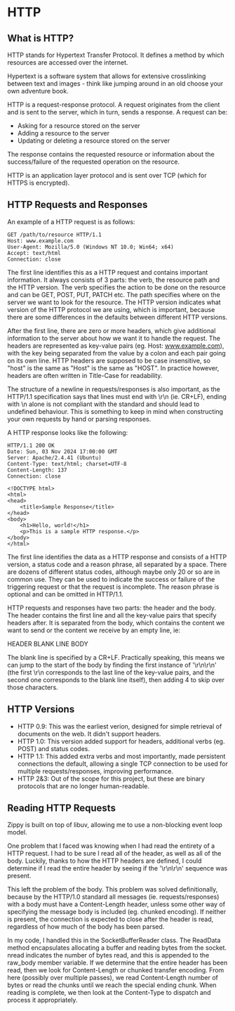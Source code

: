 # HTTP

## What is HTTP?

HTTP stands for Hypertext Transfer Protocol. It defines a method by which resources are accessed over the internet.

Hypertext is a software system that allows for extensive crosslinking between text and images - think like jumping around in an old choose your own adventure book.

HTTP is a request-response protocol. A request originates from the client and is sent to the server, which in turn, sends a response. A request can be:
- Asking for a resource stored on the server
- Adding a resource to the server
- Updating or deleting a resource stored on the server

The response contains the requested resource or information about the success/failure of the requested operation on the resource.

HTTP is an application layer protocol and is sent over TCP (which for HTTPS is encrypted).

## HTTP Requests and Responses

An example of a HTTP request is as follows:

```
GET /path/to/resource HTTP/1.1
Host: www.example.com
User-Agent: Mozilla/5.0 (Windows NT 10.0; Win64; x64)
Accept: text/html
Connection: close

```

The first line identifies this as a HTTP request and contains important information. It always consists of 3 parts: the verb, the resource path and the HTTP version. The verb specifies the action to be done on the resource and can be GET, POST, PUT, PATCH etc. The path specifies where on the server we want to look for the resource. The HTTP version indicates what version of the HTTP protocol we are using, which is important, because there are some differences in the defaults between different HTTP versions.

After the first line, there are zero or more headers, which give additional information to the server about how we want it to handle the request. The headers are represented as key-value pairs (eg. Host: www.example.com), with the key being separated from the value by a colon and each pair going on its own line. HTTP headers are supposed to be case insensitive, so "host" is the same as "Host" is the same as "HOST". In practice however, headers are often written in Title-Case for readability.

The structure of a newline in requests/responses is also important, as the HTTP/1.1 specification says that lines must end with \r\n (ie. CR+LF), ending with \n alone is not compliant with the standard and should lead to undefined behaviour. This is something to keep in mind when constructing your own requests by hand or parsing responses.

A HTTP response looks like the following:

```
HTTP/1.1 200 OK
Date: Sun, 03 Nov 2024 17:00:00 GMT
Server: Apache/2.4.41 (Ubuntu)
Content-Type: text/html; charset=UTF-8
Content-Length: 137
Connection: close

<!DOCTYPE html>
<html>
<head>
    <title>Sample Response</title>
</head>
<body>
    <h1>Hello, world!</h1>
    <p>This is a sample HTTP response.</p>
</body>
</html>
```

The first line identifies the data as a HTTP response and consists of a HTTP version, a status code and a reason phrase, all separated by a space. There are dozens of different status codes, although maybe only 20 or so are in common use. They can be used to indicate the success or failure of the triggering request or that the request is incomplete. The reason phrase is optional and can be omitted in HTTP/1.1.

HTTP requests and responses have two parts: the header and the body. The header contains the first line and all the key-value pairs that specify headers after. It is separated from the body, which contains the content we want to send or the content we receive by an empty line, ie:

HEADER
BLANK LINE
BODY

The blank line is specified by a CR+LF. Practically speaking, this means we can jump to the start of the body by finding the first instance of '\r\n\r\n' (the first \r\n corresponds to the last line of the key-value pairs, and the second one corresponds to the blank line itself), then adding 4 to skip over those characters.

## HTTP Versions

- HTTP 0.9: This was the earliest verion, designed for simple retrieval of documents on the web. It didn't support headers.
- HTTP 1.0: This version added support for headers, additional verbs (eg. POST) and status codes.
- HTTP 1.1: This added extra verbs and most importantly, made persistent connections the default, allowing a single TCP connection to be used for multiple requests/responses, improving performance.
- HTTP 2&3: Out of the scope for this project, but these are binary protocols that are no longer human-readable.

## Reading HTTP Requests

Zippy is built on top of libuv, allowing me to use a non-blocking event loop model. 

One problem that I faced was knowing when I had read the entirety of a HTTP request. I had to be sure I read all of the header, as well as all of the body. Luckily, thanks to how the HTTP headers are defined, I could determine if I read the entire header by seeing if the '\r\n\r\n' sequence was present. 

This left the problem of the body. This problem was solved definitionally, because by the HTTP/1.0 standard all messages (ie. requests/responses) with a body must have a Content-Length header, unless some other way of specifying the message body is included (eg. chunked encoding). If neither is present, the connection is expected to close after the header is read, regardless of how much of the body has been parsed.

In my code, I handled this in the SocketBufferReader class. The ReadData method encapsulates allocating a buffer and reading bytes from the socket. nread indicates the number of bytes read, and this is appended to the raw_body member variable. If we determine that the entire header has been read, then we look for Content-Length or chunked transfer encoding. From here (possibly over multiple passes), we read Content-Length number of bytes or read the chunks until we reach the special ending chunk. When reading is complete, we then look at the Content-Type to dispatch and process it appropriately.